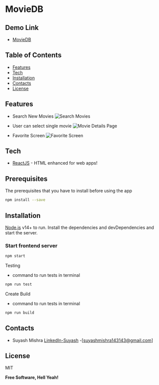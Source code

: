 # MovieDB

## Demo Link

- [MovieDB](https://movie-db-kq6j.onrender.com/)

## Table of Contents

- [Features](#features)
- [Tech](#tech)
- [Installation](#installation)
- [Contacts](#contacts)
- [License](#license)

## Features

- Search New Movies
  ![Search Movies](https://www.linkpicture.com/q/Screenshot-2023-07-17-at-22.09.32.png 'Search Movies')

- User can select single movie
  ![Movie Details Page](https://www.linkpicture.com/q/Screenshot-2023-07-17-at-22.09.56.png 'Movie Details Page')

- Favorite Screen
  ![Favorite Screen](https://www.linkpicture.com/q/Screenshot-2023-07-17-at-22.10.05.png 'Favorite Screen')

## Tech

- [ReactJS] - HTML enhanced for web apps!

## Prerequisites

The prerequisites that you have to install before using the app

```sh
npm install --save
```

## Installation

[Node.js](https://nodejs.org/) v14+ to run.
Install the dependencies and devDependencies and start the server.

### Start frontend server

```sh
npm start
```

Testing

- command to run tests in terminal

```sh
npm run test
```

Create Build

- command to run tests in terminal

```sh
npm run build
```

## Contacts

- Suyash Mishra [LinkedIn-Suyash] -[<suyashmishra143143@gmail.com>]

## License

MIT

**Free Software, Hell Yeah!**

[LinkedIn-Suyash]: https://www.linkedin.com/in/suyash-mishra00/
[Jest]: https://jestjs.io/
[React-testing-Library]: https://testing-library.com/docs/react-testing-library/intro/
[ReactJS]: http://reactjs.org
